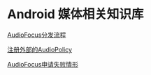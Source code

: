 # Android 媒体相关知识库

[AudioFocus分发流程](docs/AudioFocus分发流程.md)

[注册外部的AudioPolicy](docs/注册外部的AudioPolicy.md)

[AudioFocus申请失败情形](docs/AudioFocus申请失败情形.md)
